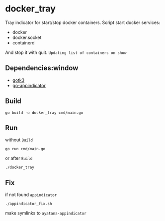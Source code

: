 # docker_tray
Tray indicator for start/stop docker containers.
Script start docker services:
- docker
- docker.socket
- containerd

And stop it with quit.
`Updating list of containers on show`

## Dependencies:window
- [gotk3](https://github.com/gotk3/gotk3/gtk)
- [go-appindicator](https://github.com/dawidd6/go-appindicator)

## Build
```
go build -o docker_tray cmd/main.go
```

## Run
without `Build`
```
go run cmd/main.go
```
or after `Build`
```
./docker_tray
```

## Fix
if not found `appindicator`
```
./appindicator_fix.sh
```
make symlinks to `ayatana-appindicator`
